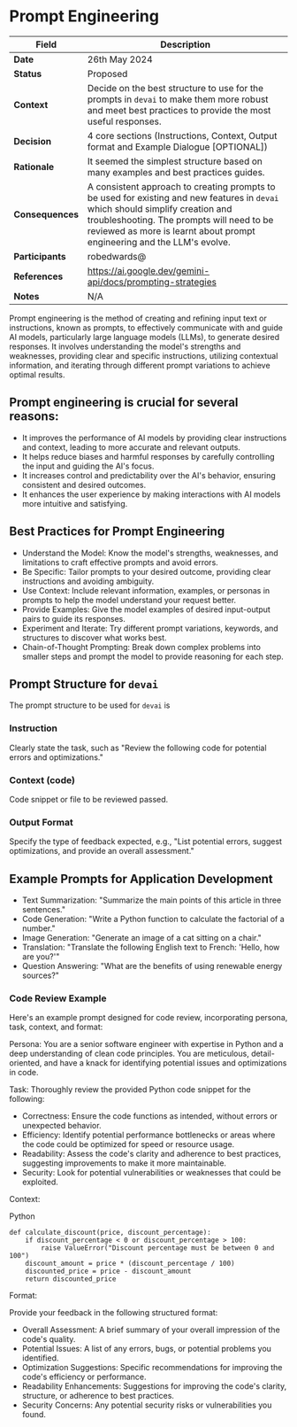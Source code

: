 # Prompt Engineering

| Field          | Description                                                                                     |
| -------------- | ----------------------------------------------------------------------------------------------- |
| **Date**       | 26th May 2024                                                                       |
| **Status**     | Proposed                        |
| **Context**    | Decide on the best structure to use for the prompts in `devai` to make them more robust and meet best practices to provide the most useful responses.                                              |
| **Decision**   | 4 core sections (Instructions, Context, Output format and Example Dialogue [OPTIONAL])             |
| **Rationale**  | It seemed the simplest structure based on many examples and best practices guides.            |
| **Consequences** | A consistent approach to creating prompts to be used for existing and new features in `devai` which should simplify creation and troubleshooting. The prompts will need to be reviewed as more is learnt about prompt engineering and the LLM's evolve. |
| **Participants** | robedwards@                                                          | 
| **References** | https://ai.google.dev/gemini-api/docs/prompting-strategies                                                 |
| **Notes**      | N/A                        |


Prompt engineering is the method of creating and refining input text or instructions, known as prompts, to effectively communicate with and guide AI models, particularly large language models (LLMs), to generate desired responses. It involves understanding the model's strengths and weaknesses, providing clear and specific instructions, utilizing contextual information, and iterating through different prompt variations to achieve optimal results.

## Prompt engineering is crucial for several reasons:

* It improves the performance of AI models by providing clear instructions and context, leading to more accurate and relevant outputs.
* It helps reduce biases and harmful responses by carefully controlling the input and guiding the AI's focus.
* It increases control and predictability over the AI's behavior, ensuring consistent and desired outcomes.
* It enhances the user experience by making interactions with AI models more intuitive and satisfying.

## Best Practices for Prompt Engineering

 * Understand the Model: Know the model's strengths, weaknesses, and limitations to craft effective prompts and avoid errors.
 * Be Specific: Tailor prompts to your desired outcome, providing clear instructions and avoiding ambiguity.
 * Use Context: Include relevant information, examples, or personas in prompts to help the model understand your request better.
 * Provide Examples: Give the model examples of desired input-output pairs to guide its responses.
 * Experiment and Iterate: Try different prompt variations, keywords, and structures to discover what works best.
 * Chain-of-Thought Prompting: Break down complex problems into smaller steps and prompt the model to provide reasoning for each step.

## Prompt Structure for `devai`

The prompt structure to be used for `devai` is  

### Instruction ### 
Clearly state the task, such as "Review the following code for potential errors and optimizations."

### Context (code) ### 
Code snippet or file to be reviewed passed.
 
### Output Format ### 
Specify the type of feedback expected, e.g., "List potential errors, suggest optimizations, and provide an overall assessment."


## Example Prompts for Application Development

 * Text Summarization: "Summarize the main points of this article in three sentences."
 * Code Generation: "Write a Python function to calculate the factorial of a number."
 * Image Generation: "Generate an image of a cat sitting on a chair."
 * Translation: "Translate the following English text to French: 'Hello, how are you?'"
 * Question Answering: "What are the benefits of using renewable energy sources?"



### Code Review Example

Here's an example prompt designed for code review, incorporating persona, task, context, and format:

Persona: You are a senior software engineer with expertise in Python and a deep understanding of clean code principles. You are meticulous, detail-oriented, and have a knack for identifying potential issues and optimizations in code.

Task: Thoroughly review the provided Python code snippet for the following:

 * Correctness: Ensure the code functions as intended, without errors or unexpected behavior.
 * Efficiency: Identify potential performance bottlenecks or areas where the code could be optimized for speed or resource usage.
 * Readability: Assess the code's clarity and adherence to best practices, suggesting improvements to make it more maintainable.
 * Security: Look for potential vulnerabilities or weaknesses that could be exploited.

Context:

Python
```
def calculate_discount(price, discount_percentage):
    if discount_percentage < 0 or discount_percentage > 100:
        raise ValueError("Discount percentage must be between 0 and 100")
    discount_amount = price * (discount_percentage / 100)
    discounted_price = price - discount_amount
    return discounted_price
```

Format:

Provide your feedback in the following structured format:

 * Overall Assessment: A brief summary of your overall impression of the code's quality.
 * Potential Issues: A list of any errors, bugs, or potential problems you identified.
 * Optimization Suggestions: Specific recommendations for improving the code's efficiency or performance.
 * Readability Enhancements: Suggestions for improving the code's clarity, structure, or adherence to best practices.
 * Security Concerns: Any potential security risks or vulnerabilities you found.


